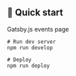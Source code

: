 ## 🚀 Quick start

Gatsby.js events page

```
# Run dev server
npm run develop

# Deploy
npm run deploy
```
